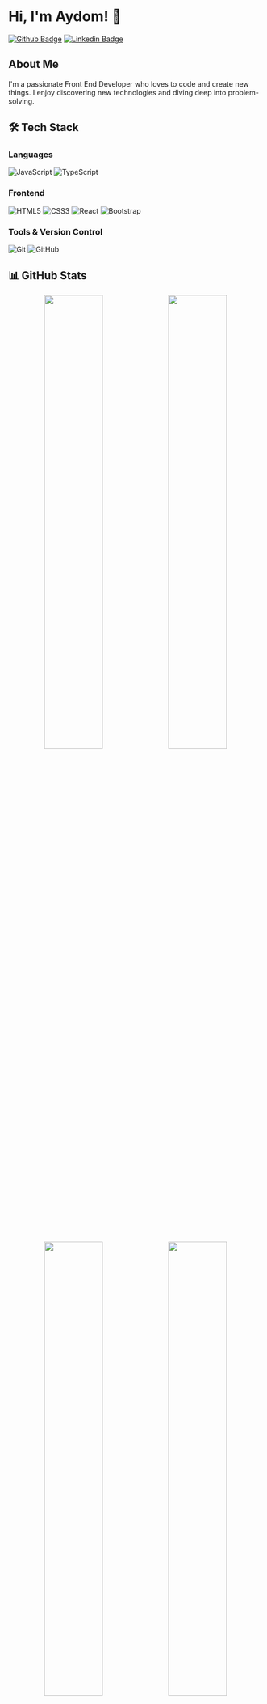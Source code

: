 # Hi, I'm Aydom! 👋

[![Github Badge](https://img.shields.io/badge/-Github-000?style=flat-square&logo=Github&logoColor=white&link=https://github.com/AydomSantos)](https://github.com/AydomSantos)
[![Linkedin Badge](https://img.shields.io/badge/-LinkedIn-blue?style=flat-square&logo=Linkedin&logoColor=white&link=https://www.linkedin.com/in/aydom-aparecido-598623203/)](https://www.linkedin.com/in/aydom-aparecido-598623203/)

## About Me

I'm a passionate Front End Developer who loves to code and create new things. I enjoy discovering new technologies and diving deep into problem-solving.

## 🛠️ Tech Stack

### Languages
![JavaScript](https://img.shields.io/badge/javascript-%23323330.svg?style=for-the-badge&logo=javascript&logoColor=%23F7DF1E)
![TypeScript](https://img.shields.io/badge/typescript-%23007ACC.svg?style=for-the-badge&logo=typescript&logoColor=white)

### Frontend
![HTML5](https://img.shields.io/badge/html5-%23E34F26.svg?style=for-the-badge&logo=html5&logoColor=white)
![CSS3](https://img.shields.io/badge/css3-%231572B6.svg?style=for-the-badge&logo=css3&logoColor=white)
![React](https://img.shields.io/badge/react-%2320232a.svg?style=for-the-badge&logo=react&logoColor=%2361DAFB)
![Bootstrap](https://img.shields.io/badge/bootstrap-%23563D7C.svg?style=for-the-badge&logo=bootstrap&logoColor=white)

### Tools & Version Control
![Git](https://img.shields.io/badge/git-%23F05033.svg?style=for-the-badge&logo=git&logoColor=white)
![GitHub](https://img.shields.io/badge/github-%23121011.svg?style=for-the-badge&logo=github&logoColor=white)

## 📊 GitHub Stats

<div align="center">
  <img width="48%" src="https://github-profile-summary-cards.vercel.app/api/cards/profile-details?username=AydomSantos&theme=github_dark" />
  <img width="48%" src="https://github-profile-summary-cards.vercel.app/api/cards/stats?username=AydomSantos&theme=github_dark" /> 
</div>

<div align="center">
  <img width="48%" src="https://github-profile-summary-cards.vercel.app/api/cards/repos-per-language?username=AydomSantos&theme=github_dark" />
  <img width="48%" src="https://github-profile-summary-cards.vercel.app/api/cards/most-commit-language?username=AydomSantos&theme=github_dark" />
</div>

<div align="center">
  <img width="48%" src="https://github-profile-summary-cards.vercel.app/api/cards/productive-time?username=AydomSantos&theme=github_dark&utcOffset=-3" />
</div>

## 🚀 What I'm Learning

Always expanding my knowledge! Currently focusing on:
- Advanced React patterns
- TypeScript
- Testing (Jest, React Testing Library)
- State management (Redux, Context API)

## 💡 Philosophy

"What I don't know, give me a few days 😁"

---

⭐️ From [Aydom](https://github.com/AydomSantos)
